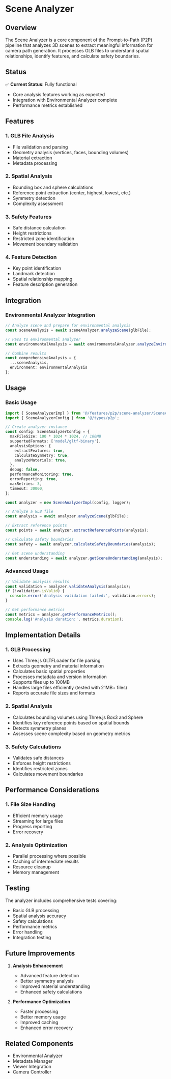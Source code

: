 # Scene Analyzer

## Overview
The Scene Analyzer is a core component of the Prompt-to-Path (P2P) pipeline that analyzes 3D scenes to extract meaningful information for camera path generation. It processes GLB files to understand spatial relationships, identify features, and calculate safety boundaries.

## Status
✅ **Current Status**: Fully functional
- Core analysis features working as expected
- Integration with Environmental Analyzer complete
- Performance metrics established

## Features

### 1. GLB File Analysis
- File validation and parsing
- Geometry analysis (vertices, faces, bounding volumes)
- Material extraction
- Metadata processing

### 2. Spatial Analysis
- Bounding box and sphere calculations
- Reference point extraction (center, highest, lowest, etc.)
- Symmetry detection
- Complexity assessment

### 3. Safety Features
- Safe distance calculation
- Height restrictions
- Restricted zone identification
- Movement boundary validation

### 4. Feature Detection
- Key point identification
- Landmark detection
- Spatial relationship mapping
- Feature description generation

## Integration

### Environmental Analyzer Integration
```typescript
// Analyze scene and prepare for environmental analysis
const sceneAnalysis = await sceneAnalyzer.analyzeScene(glbFile);

// Pass to environmental analyzer
const environmentalAnalysis = await environmentalAnalyzer.analyzeEnvironment(sceneAnalysis);

// Combine results
const comprehensiveAnalysis = {
  ...sceneAnalysis,
  environment: environmentalAnalysis
};
```

## Usage

### Basic Usage
```typescript
import { SceneAnalyzerImpl } from '@/features/p2p/scene-analyzer/SceneAnalyzer';
import { SceneAnalyzerConfig } from '@/types/p2p';

// Create analyzer instance
const config: SceneAnalyzerConfig = {
  maxFileSize: 100 * 1024 * 1024, // 100MB
  supportedFormats: ['model/gltf-binary'],
  analysisOptions: {
    extractFeatures: true,
    calculateSymmetry: true,
    analyzeMaterials: true,
  },
  debug: false,
  performanceMonitoring: true,
  errorReporting: true,
  maxRetries: 3,
  timeout: 30000,
};

const analyzer = new SceneAnalyzerImpl(config, logger);

// Analyze a GLB file
const analysis = await analyzer.analyzeScene(glbFile);

// Extract reference points
const points = await analyzer.extractReferencePoints(analysis);

// Calculate safety boundaries
const safety = await analyzer.calculateSafetyBoundaries(analysis);

// Get scene understanding
const understanding = await analyzer.getSceneUnderstanding(analysis);
```

### Advanced Usage
```typescript
// Validate analysis results
const validation = analyzer.validateAnalysis(analysis);
if (!validation.isValid) {
  console.error('Analysis validation failed:', validation.errors);
}

// Get performance metrics
const metrics = analyzer.getPerformanceMetrics();
console.log('Analysis duration:', metrics.duration);
```

## Implementation Details

### 1. GLB Processing
- Uses Three.js GLTFLoader for file parsing
- Extracts geometry and material information
- Calculates basic spatial properties
- Processes metadata and version information
- Supports files up to 100MB
- Handles large files efficiently (tested with 21MB+ files)
- Reports accurate file sizes and formats

### 2. Spatial Analysis
- Calculates bounding volumes using Three.js Box3 and Sphere
- Identifies key reference points based on spatial bounds
- Detects symmetry planes
- Assesses scene complexity based on geometry metrics

### 3. Safety Calculations
- Validates safe distances
- Enforces height restrictions
- Identifies restricted zones
- Calculates movement boundaries

## Performance Considerations

### 1. File Size Handling
- Efficient memory usage
- Streaming for large files
- Progress reporting
- Error recovery

### 2. Analysis Optimization
- Parallel processing where possible
- Caching of intermediate results
- Resource cleanup
- Memory management

## Testing
The analyzer includes comprehensive tests covering:
- Basic GLB processing
- Spatial analysis accuracy
- Safety calculations
- Performance metrics
- Error handling
- Integration testing

## Future Improvements
1. **Analysis Enhancement**
   - Advanced feature detection
   - Better symmetry analysis
   - Improved material understanding
   - Enhanced safety calculations

2. **Performance Optimization**
   - Faster processing
   - Better memory usage
   - Improved caching
   - Enhanced error recovery

## Related Components
- Environmental Analyzer
- Metadata Manager
- Viewer Integration
- Camera Controller 